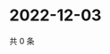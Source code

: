 # 2022-12-03

共 0 条

<!-- BEGIN WEIBO -->
<!-- 最后更新时间 Sat Dec 03 2022 09:07:42 GMT+0800 (China Standard Time) -->

<!-- END WEIBO -->

